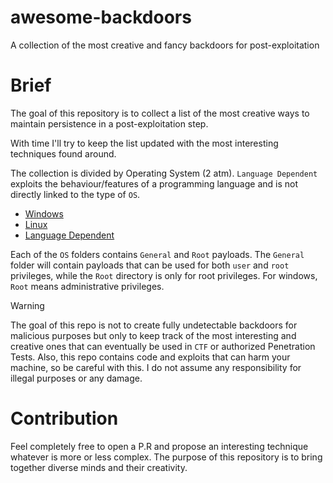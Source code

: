 # awesome-backdoors
A collection of the most creative and fancy backdoors for post-exploitation 

# Brief

The goal of this repository is to collect a list of the most creative ways to maintain persistence in a post-exploitation step.

With time I'll try to keep the list updated with the most interesting techniques found around.

The collection is divided by Operating System (2 atm).
`Language Dependent` exploits the behaviour/features of a programming language and is not directly linked to the type of `OS`.

- [Windows](Windows/README.md)
- [Linux](Linux/README.md)
- [Language Dependent](LanguageDependent/README.md)

Each of the `OS` folders contains `General` and `Root` payloads.
The `General` folder will contain payloads that can be used for both `user` and `root` privileges, while the `Root` directory is only for root privileges. For windows, `Root` means administrative privileges.

> [!WARNING]
> 
> The goal of this repo is not to create fully undetectable backdoors for malicious purposes but only to keep track
> of the most interesting and creative ones that can eventually be used in `CTF` or authorized Penetration Tests.
> Also, this repo contains code and exploits that can harm your machine, so be careful with this.
> I do not assume any responsibility for illegal purposes or any damage.

# Contribution

Feel completely free to open a P.R and propose an interesting technique whatever is more or less complex. The purpose of this repository is to bring together diverse minds and their creativity.